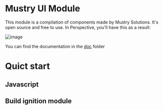 # Mustry UI Module

This module is a compilation of components made by Mustry Solutions. It's open source and free to use. In Perspective, you'll have this as a result:

![image](https://github.com/user-attachments/assets/41f57f43-b12e-4dfa-8aa7-db0f7995ec4e)


You can find the documentation in the [doc](doc/content.md) folder

# Quict start

## Javascript

## Build ignition module


